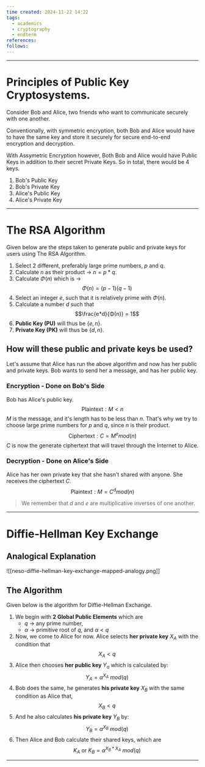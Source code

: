 ```yaml
---
time created: 2024-11-22 14:22
tags:
  - academics
  - cryptography
  - endterm
references: 
follows:
---
```

---
# Principles of Public Key Cryptosystems. 
Consider Bob and Alice, two friends who want to communicate securely with one another. 

Conventionally, with symmetric encryption, both Bob and Alice would have to have the same key and store it securely for secure end-to-end encryption and decryption. 

With Assymetric Encryption however, Both Bob and Alice would have Public Keys in addition to their secret Private Keys. So in total, there would be 4 keys. 
1. Bob's Public Key
2. Bob's Private Key
3. Alice's Public Key
4. Alice's Private Key

---
# The RSA Algorithm
Given below are the steps taken to generate public and private keys for users using The RSA Algorithm. 
1. Select 2 different, preferably large prime numbers, $p$ and $q$. 
2. Calculate $n$ as their product -> $n = p*q$. 
3. Calculate $Φ(n)$ which is -> $$Φ(n) = (p-1)(q-1)$$
4. Select an integer $e$, such that it is relatively prime with $Φ(n)$. 
5. Calculate a number $d$ such that $$\frac{e*d}{Φ(n)} = 1$$
6. **Public Key (PU)** will thus be $\{e, n\}$. 
7. **Private Key (PK)** will thus be $\{d, n\}$. 

## How will these public and private keys be used? 
Let's assume that Alice has run the above algorithm and now has her public and private keys. Bob wants to send her a message, and has her public key. 
### Encryption - Done on Bob's Side
Bob has Alice's public key. 
$$\text{Plaintext} : M < n$$
$M$ is the message, and it's length has to be less than $n$. That's why we try to choose large prime numbers for $p$ and $q$, since $n$ is their product.
$$\text{Ciphertext} : C = M^e mod(n)$$
$C$ is now the generate ciphertext that will travel through the Internet to Alice. 

### Decryption - Done on Alice's Side
Alice has her own private key that she hasn't shared with anyone. She receives the ciphertext $C$. 
$$\text{Plaintext}: M = C^dmod(n)$$
> We remember that $d$ and $e$ are multiplicative inverses of one another. 

---
# Diffie-Hellman Key Exchange
## Analogical Explanation

![[neso-diffie-hellman-key-exchange-mapped-analogy.png]]
## The Algorithm
Given below is the algorithm for Diffie-Hellman Exchange. 
1. We begin with **2 Global Public Elements** which are
   - $q$ -> any prime number, 
   - $α$ -> primitive root of $q$, and $α<q$
2. Now, we come to Alice for now. Alice selects **her private key** $X_A$ with the condition that $$X_A < q$$
3. Alice then chooses **her public key** $Y_a$ which is calculated by: $$Y_A = α^{X_A}\text{   }mod(q)$$
4. Bob does the same, he generates **his private key** $X_B$ with the same condition as Alice that, $$X_B < q$$
5. And he also calculates **his private key** $Y_B$ by: $$Y_B = α^{X_B}\text{ }mod(q)$$
6. Then Alice and Bob calculate their shared keys, which are $$K_A \text{ or } K_B = α^{X_B*X_A}\text{ }mod(q)$$
---

